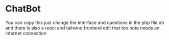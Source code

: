 # ChatBot
You can copy this just change the interface and questions in the php file oh and there is also a react and tailwind frontend edit that too note needs an internet connection
